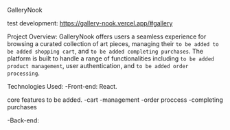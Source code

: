GalleryNook

test development: https://gallery-nook.vercel.app/#gallery

Project Overview:
GalleryNook offers users a seamless experience for browsing a curated collection of art pieces, managing their `to be added to be added shopping cart`, and `to be added completing purchases`. The platform is built to handle a range of functionalities including `to be added product management`, user authentication, and `to be added order processing`.

Technologies Used:
-Front-end: React.


core features to be added.
-cart
-management
-order proccess
-completing purchases

-Back-end: 
